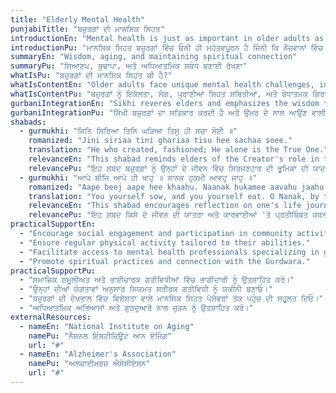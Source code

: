 ```yaml
---
title: "Elderly Mental Health"
punjabiTitle: "ਬਜ਼ੁਰਗਾਂ ਦੀ ਮਾਨਸਿਕ ਸਿਹਤ"
introductionEn: "Mental health is just as important in older adults as it is in younger people. Many older adults are at risk for mental health conditions."
introductionPu: "ਮਾਨਸਿਕ ਸਿਹਤ ਬਜ਼ੁਰਗਾਂ ਵਿੱਚ ਓਨੀ ਹੀ ਮਹੱਤਵਪੂਰਨ ਹੈ ਜਿੰਨੀ ਕਿ ਨੌਜਵਾਨਾਂ ਵਿੱਚ। ਬਹੁਤ ਸਾਰੇ ਬਜ਼ੁਰਗ ਮਾਨਸਿਕ ਸਿਹਤ ਸਥਿਤੀਆਂ ਦੇ ਜੋਖਮ 'ਤੇ ਹਨ।"
summaryEn: "Wisdom, aging, and maintaining spiritual connection"
summaryPu: "ਸਿਆਣਪ, ਬੁਢਾਪਾ, ਅਤੇ ਅਧਿਆਤਮਿਕ ਸਬੰਧ ਬਣਾਈ ਰੱਖਣਾ"
whatIsPu: "ਬਜ਼ੁਰਗਾਂ ਦੀ ਮਾਨਸਿਕ ਸਿਹਤ ਕੀ ਹੈ?"
whatIsContentEn: "Older adults face unique mental health challenges, including loneliness, grief, chronic health conditions, and cognitive decline. Depression and anxiety are common but often undiagnosed in this population. It's crucial to recognize the signs and seek appropriate support to maintain their well-being and quality of life."
whatIsContentPu: "ਬਜ਼ੁਰਗਾਂ ਨੂੰ ਇਕੱਲਤਾ, ਸੋਗ, ਪੁਰਾਣੀਆਂ ਸਿਹਤ ਸਥਿਤੀਆਂ, ਅਤੇ ਬੋਧਾਤਮਕ ਗਿਰਾਵਟ ਸਮੇਤ ਵਿਲੱਖਣ ਮਾਨਸਿਕ ਸਿਹਤ ਚੁਣੌਤੀਆਂ ਦਾ ਸਾਹਮਣਾ ਕਰਨਾ ਪੈਂਦਾ ਹੈ। ਇਸ ਆਬਾਦੀ ਵਿੱਚ ਉਦਾਸੀ ਅਤੇ ਚਿੰਤਾ ਆਮ ਹਨ ਪਰ ਅਕਸਰ ਅਣਪਛਾਤੀਆਂ ਰਹਿੰਦੀਆਂ ਹਨ। ਉਨ੍ਹਾਂ ਦੀ ਭਲਾਈ ਅਤੇ ਜੀਵਨ ਦੀ ਗੁਣਵੱਤਾ ਨੂੰ ਬਣਾਈ ਰੱਖਣ ਲਈ ਸੰਕੇਤਾਂ ਨੂੰ ਪਛਾਣਨਾ ਅਤੇ ਢੁਕਵੀਂ ਸਹਾਇਤਾ ਲੈਣਾ ਮਹੱਤਵਪੂਰਨ ਹੈ।"
gurbaniIntegrationEn: "Sikhi reveres elders and emphasizes the wisdom that comes with age. Gurbani encourages a life of detachment from worldly desires and attachment to the Divine, which can bring peace in later life. Engaging in Simran and Sangat provides a strong spiritual foundation and a supportive community, helping elders navigate challenges with grace and resilience."
gurbaniIntegrationPu: "ਸਿੱਖੀ ਬਜ਼ੁਰਗਾਂ ਦਾ ਸਤਿਕਾਰ ਕਰਦੀ ਹੈ ਅਤੇ ਉਮਰ ਦੇ ਨਾਲ ਆਉਣ ਵਾਲੀ ਸਿਆਣਪ 'ਤੇ ਜ਼ੋਰ ਦਿੰਦੀ ਹੈ। ਗੁਰਬਾਣੀ ਸੰਸਾਰਕ ਇੱਛਾਵਾਂ ਤੋਂ ਨਿਰਲੇਪਤਾ ਅਤੇ ਬ੍ਰਹਮ ਨਾਲ ਜੁੜੇ ਰਹਿਣ ਦੇ ਜੀਵਨ ਨੂੰ ਉਤਸ਼ਾਹਿਤ ਕਰਦੀ ਹੈ, ਜੋ ਬਾਅਦ ਦੇ ਜੀਵਨ ਵਿੱਚ ਸ਼ਾਂਤੀ ਲਿਆ ਸਕਦੀ ਹੈ। ਸਿਮਰਨ ਅਤੇ ਸੰਗਤ ਵਿੱਚ ਸ਼ਾਮਲ ਹੋਣਾ ਇੱਕ ਮਜ਼ਬੂਤ ​​ਅਧਿਆਤਮਿਕ ਨੀਂਹ ਅਤੇ ਇੱਕ ਸਹਾਇਕ ਭਾਈਚਾਰਾ ਪ੍ਰਦਾਨ ਕਰਦਾ ਹੈ, ਬਜ਼ੁਰਗਾਂ ਨੂੰ ਕਿਰਪਾ ਅਤੇ ਲਚਕਤਾ ਨਾਲ ਚੁਣੌਤੀਆਂ ਦਾ ਸਾਹਮਣਾ ਕਰਨ ਵਿੱਚ ਮਦਦ ਕਰਦਾ ਹੈ।"
shabads:
  - gurmukhi: "ਜਿਨਿ ਸਿਰਿਆ ਤਿਨਿ ਘੜਿਆ ਤਿਸੁ ਹੀ ਸਚਾ ਸੋਈ ॥"
    romanized: "Jini siriaa tini ghariaa tisu hee sachaa soee."
    translation: "He who created, fashioned; He alone is the True One."
    relevanceEn: "This shabad reminds elders of the Creator's role in their lives, fostering acceptance and peace regarding the natural progression of life and aging."
    relevancePu: "ਇਹ ਸ਼ਬਦ ਬਜ਼ੁਰਗਾਂ ਨੂੰ ਉਨ੍ਹਾਂ ਦੇ ਜੀਵਨ ਵਿੱਚ ਸਿਰਜਣਹਾਰ ਦੀ ਭੂਮਿਕਾ ਦੀ ਯਾਦ ਦਿਵਾਉਂਦਾ ਹੈ, ਜੀਵਨ ਅਤੇ ਬੁਢਾਪੇ ਦੀ ਕੁਦਰਤੀ ਪ੍ਰਗਤੀ ਬਾਰੇ ਸਵੀਕ੍ਰਿਤੀ ਅਤੇ ਸ਼ਾਂਤੀ ਨੂੰ ਉਤਸ਼ਾਹਿਤ ਕਰਦਾ ਹੈ।"
  - gurmukhi: "ਆਪੇ ਬੀਜਿ ਆਪੇ ਹੀ ਖਾਹੁ ॥ ਨਾਨਕ ਹੁਕਮੀ ਆਵਹੁ ਜਾਹੁ ॥"
    romanized: "Aape beej aape hee khaahu. Naanak hukamee aavahu jaahu."
    translation: "You yourself sow, and you yourself eat. O Nanak, by the Hukam, you come and go."
    relevanceEn: "This shabad encourages reflection on one's life journey and actions, promoting a sense of peace and acceptance of divine will in the later stages of life."
    relevancePu: "ਇਹ ਸ਼ਬਦ ਕਿਸੇ ਦੇ ਜੀਵਨ ਦੀ ਯਾਤਰਾ ਅਤੇ ਕਾਰਵਾਈਆਂ 'ਤੇ ਪ੍ਰਤੀਬਿੰਬਤ ਕਰਨ ਲਈ ਉਤਸ਼ਾਹਿਤ ਕਰਦਾ ਹੈ, ਜੀਵਨ ਦੇ ਬਾਅਦ ਦੇ ਪੜਾਵਾਂ ਵਿੱਚ ਬ੍ਰਹਮ ਇੱਛਾ ਦੀ ਸ਼ਾਂਤੀ ਅਤੇ ਸਵੀਕ੍ਰਿਤੀ ਦੀ ਭਾਵਨਾ ਨੂੰ ਉਤਸ਼ਾਹਿਤ ਕਰਦਾ ਹੈ।"
practicalSupportEn:
  - "Encourage social engagement and participation in community activities."
  - "Ensure regular physical activity tailored to their abilities."
  - "Facilitate access to mental health professionals specializing in geriatric care."
  - "Promote spiritual practices and connection with the Gurdwara."
practicalSupportPu:
  - "ਸਮਾਜਿਕ ਸ਼ਮੂਲੀਅਤ ਅਤੇ ਭਾਈਚਾਰਕ ਗਤੀਵਿਧੀਆਂ ਵਿੱਚ ਭਾਗੀਦਾਰੀ ਨੂੰ ਉਤਸ਼ਾਹਿਤ ਕਰੋ।"
  - "ਉਨ੍ਹਾਂ ਦੀਆਂ ਯੋਗਤਾਵਾਂ ਅਨੁਸਾਰ ਨਿਯਮਤ ਸਰੀਰਕ ਗਤੀਵਿਧੀ ਨੂੰ ਯਕੀਨੀ ਬਣਾਓ।"
  - "ਬਜ਼ੁਰਗਾਂ ਦੀ ਦੇਖਭਾਲ ਵਿੱਚ ਵਿਸ਼ੇਸ਼ਤਾ ਵਾਲੇ ਮਾਨਸਿਕ ਸਿਹਤ ਪੇਸ਼ੇਵਰਾਂ ਤੱਕ ਪਹੁੰਚ ਦੀ ਸਹੂਲਤ ਦਿਓ।"
  - "ਅਧਿਆਤਮਿਕ ਅਭਿਆਸਾਂ ਅਤੇ ਗੁਰਦੁਆਰੇ ਨਾਲ ਜੁੜਨ ਨੂੰ ਉਤਸ਼ਾਹਿਤ ਕਰੋ।"
externalResources:
  - nameEn: "National Institute on Aging"
    namePu: "ਨੈਸ਼ਨਲ ਇੰਸਟੀਚਿਊਟ ਆਨ ਏਜਿੰਗ"
    url: "#"
  - nameEn: "Alzheimer's Association"
    namePu: "ਅਲਜ਼ਾਈਮਰਜ਼ ਐਸੋਸੀਏਸ਼ਨ"
    url: "#"
---
```

